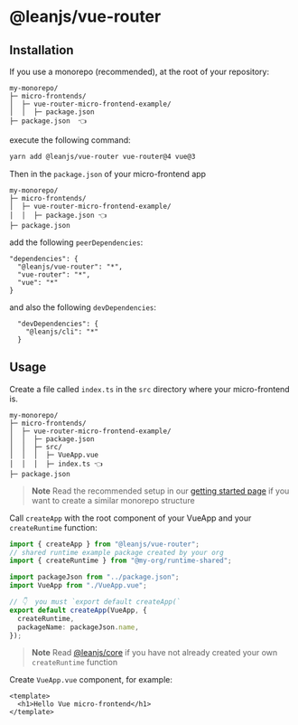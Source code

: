 # @leanjs/vue-router

## Installation

If you use a monorepo (recommended), at the root of your repository:

```
my-monorepo/
├─ micro-frontends/
│  ├─ vue-router-micro-frontend-example/
│  │  ├─ package.json
├─ package.json  👈
```

execute the following command:

```sh
yarn add @leanjs/vue-router vue-router@4 vue@3
```

Then in the `package.json` of your micro-frontend app

```
my-monorepo/
├─ micro-frontends/
│  ├─ vue-router-micro-frontend-example/
│  │  ├─ package.json 👈
├─ package.json
```

add the following `peerDependencies`:

```
"dependencies": {
  "@leanjs/vue-router": "*",
  "vue-router": "*",
  "vue": "*"
}
```

and also the following `devDependencies`:

```
  "devDependencies": {
    "@leanjs/cli": "*"
  }
```

## Usage

Create a file called `index.ts` in the `src` directory where your micro-frontend is.

```
my-monorepo/
├─ micro-frontends/
│  ├─ vue-router-micro-frontend-example/
│  │  ├─ package.json
│  │  ├─ src/
│  │  │  ├─ VueApp.vue
│  │  │  ├─ index.ts 👈
├─ package.json
```

> **Note**
> Read the recommended setup in our [getting started page](../../docs/getting-started.md#recommended-setup) if you want to create a similar monorepo structure

Call `createApp` with the root component of your VueApp and your `createRuntime` function:

```ts
import { createApp } from "@leanjs/vue-router";
// shared runtime example package created by your org
import { createRuntime } from "@my-org/runtime-shared";

import packageJson from "../package.json";
import VueApp from "./VueApp.vue";

// 👇  you must `export default createApp(`
export default createApp(VueApp, {
  createRuntime,
  packageName: packageJson.name,
});
```

> **Note**
> Read [@leanjs/core](/packages/core#runtime) if you have not already created your own `createRuntime` function

Create `VueApp.vue` component, for example:

```vue
<template>
  <h1>Hello Vue micro-frontend</h1>
</template>
```
